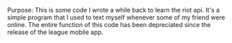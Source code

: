Purpose: This is some code I wrote a while back to learn the riot api. 
It's a simple program that I used to text myself whenever some of my friend were online.
The entire function of this code has been depreciated since the release of the league mobile app. 
